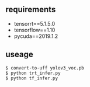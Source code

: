 ## requirements

- tensorrt==5.1.5.0
- tensorflow==1.10
- pycuda==2019.1.2

## useage

```bashrc
$ convert-to-uff yolov3_voc.pb
$ python trt_infer.py
$ python tf_infer.py
```
